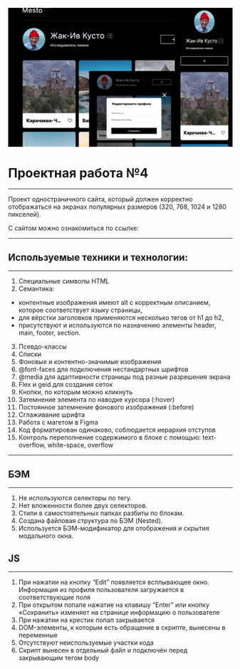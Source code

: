 ![Alt-текст](/images/screenshot-for-readme.png)

# Проектная работа №4

---

Проект одностраничного сайта, который должен корректно отображаться на экранах популярных размеров (320, 768, 1024 и 1280 пикселей).

С сайтом можно ознакомиться по ссылке:

---

## Используемые техники и технологии:

---

1. Специальные символы HTML
2. Семантика:

- контентные изображения имеют alt с корректным описанием, которое соответствует языку страницы,
- для вёрстки заголовков применяются несколько тегов от h1 до h2,
- присутствуют и используются по назначению элементы header, main, footer, section.

3. Псевдо-классы
4. Списки
5. Фоновые и контентно-значимые изображения
6. @font-faces для подключения нестандартных шрифтов
7. @media для адаптивности страницы под разные разрешения экрана
8. Flex и geid для создания сеток
9. Кнопки, по которым можно кликнуть
10. Затемнение элемента по наводке курсора (:hover)
11. Постоянное затемнение фонового изображения (:before)
12. Сглаживание шрифта
13. Работа с магетом в Figma
14. Код форматирован одинаково, соблюдается иерархия отступов
15. Контроль переполнение содержимого в блоке с помощью: text-overflow, white-space, overflow

---

## БЭМ

---

1. Не используются селекторы по тегу.
2. Нет вложенности более двух селекторов.
3. Стили в самостоятельных папках разбиты по блокам.
4. Создана файловая структура по БЭМ (Nested).
5. Используется БЭМ-модификатор для отображения и скрытия модального окна.

## JS

---

1. При нажатии на кнопку “Edit” появляется всплывающее окно. Информация из профиля пользователя
   загружается в соответствующие поля
2. При открытом попапе нажатие на клавишу “Enter” или кнопку «Сохранить» изменяет на странице информацию
   о пользователе
3. При нажатии на крестик попап закрывается
4. DOM-элементы, к которым есть обращение в скрипте, вынесены в переменные
5. Отсутствуют неиспользуемые участки кода
6. Скрипт вынесен в отдельный файл и подключён перед закрывающим тегом body
